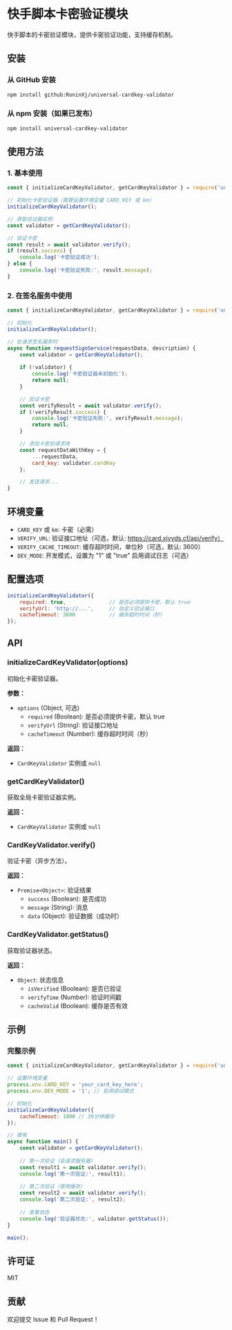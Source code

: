 ﻿# 快手脚本卡密验证模块

快手脚本的卡密验证模块，提供卡密验证功能，支持缓存机制。

## 安装

### 从 GitHub 安装

```bash
npm install github:RoninXj/universal-cardkey-validator
```

### 从 npm 安装（如果已发布）

```bash
npm install universal-cardkey-validator
```

## 使用方法

### 1. 基本使用

```javascript
const { initializeCardKeyValidator, getCardKeyValidator } = require('universal-cardkey-validator');

// 初始化卡密验证器（需要设置环境变量 CARD_KEY 或 km）
initializeCardKeyValidator();

// 获取验证器实例
const validator = getCardKeyValidator();

// 验证卡密
const result = await validator.verify();
if (result.success) {
    console.log('卡密验证成功');
} else {
    console.log('卡密验证失败:', result.message);
}
```

### 2. 在签名服务中使用

```javascript
const { initializeCardKeyValidator, getCardKeyValidator } = require('universal-cardkey-validator');

// 初始化
initializeCardKeyValidator();

// 在请求签名服务时
async function requestSignService(requestData, description) {
    const validator = getCardKeyValidator();
    
    if (!validator) {
        console.log('卡密验证器未初始化');
        return null;
    }

    // 验证卡密
    const verifyResult = await validator.verify();
    if (!verifyResult.success) {
        console.log('卡密验证失败:', verifyResult.message);
        return null;
    }

    // 添加卡密到请求体
    const requestDataWithKey = {
        ...requestData,
        card_key: validator.cardKey
    };

    // 发送请求...
}
```

## 环境变量

- `CARD_KEY` 或 `km`: 卡密（必需）
- `VERIFY_URL`: 验证接口地址（可选，默认: https://card.xjyyds.cf/api/verify）
- `VERIFY_CACHE_TIMEOUT`: 缓存超时时间，单位秒（可选，默认: 3600）
- `DEV_MODE`: 开发模式，设置为 "1" 或 "true" 启用调试日志（可选）

## 配置选项

```javascript
initializeCardKeyValidator({
    required: true,              // 是否必须提供卡密，默认 true
    verifyUrl: 'http://...',     // 自定义验证接口
    cacheTimeout: 3600           // 缓存超时时间（秒）
});
```

## API

### initializeCardKeyValidator(options)

初始化卡密验证器。

**参数：**
- `options` (Object, 可选)
  - `required` (Boolean): 是否必须提供卡密，默认 true
  - `verifyUrl` (String): 验证接口地址
  - `cacheTimeout` (Number): 缓存超时时间（秒）

**返回：**
- `CardKeyValidator` 实例或 `null`

### getCardKeyValidator()

获取全局卡密验证器实例。

**返回：**
- `CardKeyValidator` 实例或 `null`

### CardKeyValidator.verify()

验证卡密（异步方法）。

**返回：**
- `Promise<Object>`: 验证结果
  - `success` (Boolean): 是否成功
  - `message` (String): 消息
  - `data` (Object): 验证数据（成功时）

### CardKeyValidator.getStatus()

获取验证器状态。

**返回：**
- `Object`: 状态信息
  - `isVerified` (Boolean): 是否已验证
  - `verifyTime` (Number): 验证时间戳
  - `cacheValid` (Boolean): 缓存是否有效

## 示例

### 完整示例

```javascript
const { initializeCardKeyValidator, getCardKeyValidator } = require('universal-cardkey-validator');

// 设置环境变量
process.env.CARD_KEY = 'your_card_key_here';
process.env.DEV_MODE = '1'; // 启用调试模式

// 初始化
initializeCardKeyValidator({
    cacheTimeout: 1800 // 30分钟缓存
});

// 使用
async function main() {
    const validator = getCardKeyValidator();
    
    // 第一次验证（会请求服务器）
    const result1 = await validator.verify();
    console.log('第一次验证:', result1);
    
    // 第二次验证（使用缓存）
    const result2 = await validator.verify();
    console.log('第二次验证:', result2);
    
    // 查看状态
    console.log('验证器状态:', validator.getStatus());
}

main();
```

## 许可证

MIT

## 贡献

欢迎提交 Issue 和 Pull Request！
